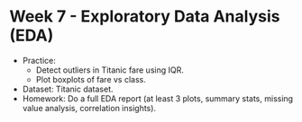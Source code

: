 # Week 7 - Exploratory Data Analysis (EDA)
- Practice:
    - Detect outliers in Titanic fare using IQR.
    - Plot boxplots of fare vs class.
- Dataset: Titanic dataset.
- Homework: Do a full EDA report (at least 3 plots, summary stats, missing value analysis, correlation insights).